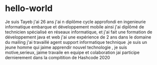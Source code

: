 # hello-world
Je suis Tayeb j'ai 26 ans j'ai n diplôme cycle approfondi en ingenieurie informatique embarque et développement mobile ainsi j'ai diplômé de technicien spécialisé en réseaux informatique, et j'ai fait une formation de développement java et web j'ai une expérience de  2 ans dans le domaine du mailing j'ai travaillé agent support informatique technique .je suis un jeune homme qui jaime apprendir nouvel technologie , je suis motive,serieux, jaime travaile en equipe et colaboration jai participe dernierement dans la compitition de Hashcode 2020
